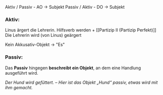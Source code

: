 
Aktiv / Passiv - AO -> Subjekt
Passiv / Aktiv - DO -> Subjekt

### Aktiv:

Linus ärgert die Lehrerin.
Hilfsverb werden + [[Partizip II (Partizip Perfekt)]]
Die Lehrerin wird (von Linus) geärgert

Kein Akkusativ-Objekt -> "Es"

### Passiv:

Das **Passiv** hingegen **beschreibt ein Objekt**, an dem eine Handlung ausgeführt wird.

_Der Hund wird gefüttert. – Hier ist das Objekt „Hund“ passiv, etwas wird mit ihm gemacht._